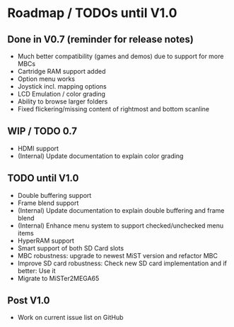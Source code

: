 Roadmap / TODOs until V1.0
==========================

Done in V0.7 (reminder for release notes)
-----------------------------------------

* Much better compatibility (games and demos) due to support for more MBCs
* Cartridge RAM support added
* Option menu works
* Joystick incl. mapping options
* LCD Emulation / color grading
* Ability to browse larger folders
* Fixed flickering/missing content of rightmost and bottom scanline

WIP / TODO 0.7
--------------

* HDMI support
* (Internal) Update documentation to explain color grading

TODO until V1.0
---------------

* Double buffering support
* Frame blend support
* (Internal) Update documentation to explain double buffering and frame blend
* (Internal) Enhance menu system to support checked/unchecked menu items
* HyperRAM support
* Smart support of both SD Card slots
* MBC robustness: upgrade to newest MiST version and refactor MBC
* Improve SD card robustness: Check new SD card implementation
  and if better: Use it
* Migrate to MiSTer2MEGA65

Post V1.0
---------

* Work on current issue list on GitHub
